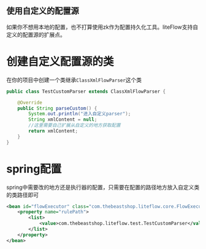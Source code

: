 ## 使用自定义的配置源
如果你不想用本地的配置，也不打算使用zk作为配置持久化工具。liteFlow支持自定义的配置源的扩展点。

# 创建自定义配置源的类
在你的项目中创建一个类继承`ClassXmlFlowParser`这个类
```java
public class TestCustomParser extends ClassXmlFlowParser {

	@Override
	public String parseCustom() {
		System.out.println("进入自定义parser");
		String xmlContent = null;
		//这里需要自己扩展从自定义的地方获取配置
		return xmlContent;
	}
}
```

# spring配置
spring中需要改的地方还是执行器的配置，只需要在配置的路径地方放入自定义类的类路径即可
```xml
<bean id="flowExecutor" class="com.thebeastshop.liteflow.core.FlowExecutor">
	<property name="rulePath">
		<list>
			<value>com.thebeastshop.liteflow.test.TestCustomParser</value>
		</list>
	</property>
</bean>
```